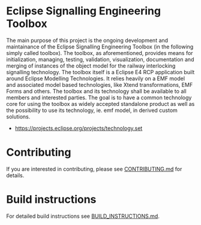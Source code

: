 # Eclipse Signalling Engineering Toolbox 

The main purpose of this project is the ongoing development and maintainance of
the Eclipse Signalling Engineering Toolbox (in the following simply called
toolbox). The toolbox, as aforementioned, provides means for initialization,
managing, testing, validation, visualization, documentation and merging of
instances of the object model for the railway interlocking signalling
technology. The toolbox itself is a Eclipse E4 RCP application built around
Eclipse Modelling Technologies. It relies heavily on a EMF model and associated
model based technologies, like Xtend transformations, EMF Forms and others. The
toolbox and its technology shall be available to all members and interested
parties. The goal is to have a common technology core for using the toolbox as
widely accepted standalone product as well as the possibility to use its
technology, ie. emf model, in derived custom solutions.

* https://projects.eclipse.org/projects/technology.set

# Contributing

If you are interested in contributing, please see [CONTRIBUTING.md](CONTRIBUTING.md) for details.

# Build instructions

For detailed build instructions see [BUILD_INSTRUCTIONS.md](BUILD_INSTRUCTIONS.md).
